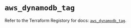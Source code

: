 # `aws_dynamodb_tag`

Refer to the Terraform Registory for docs: [`aws_dynamodb_tag`](https://registry.terraform.io/providers/hashicorp/aws/5.6.2/docs/resources/dynamodb_tag).

